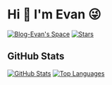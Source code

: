 # Hi 👋 I'm Evan 😜

[![Blog-Evan's Space](https://img.shields.io/badge/Blog-Evan's%20Space-black?logo=blog&color=EA4C89)](https://evan.xin)
[![Stars](https://img.shields.io/github/stars/EvanTop/EvanNav)](https://github.com/EvanTop/EvanNav/stargazers)

## GitHub Stats

[![GitHub Stats](https://github-readme-stats.vercel.app/api?username=EvanTop&show_icons=true&count_private=true&theme=radical)](https://github.com/EvanTop)
[![Top Languages](https://github-readme-stats.vercel.app/api/top-langs/?username=EvanTop&layout=compact&theme=radical)](https://github.com/EvanTop)
